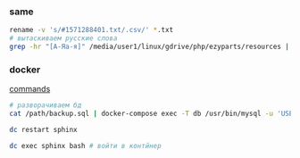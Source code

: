 ### same
```sh
rename -v 's/#1571288401.txt/.csv/' *.txt
# вытаскиваем русские слова
grep -hr "[А-Яа-я]" /media/user1/linux/gdrive/php/ezyparts/resources | sed 's/[^А-Яа-я ]//gi'
```

### docker
[commands](https://docs.docker.com/engine/reference/commandline/docker/)
```sh
# разворачиваем бд 
cat /path/backup.sql | docker-compose exec -T db /usr/bin/mysql -u 'USER_FROM_ENV' --password=PASS_FROM_ENV DATABASE_NAME_FROM_ENV

dc restart sphinx

dc exec sphinx bash # войти в контйнер

```
